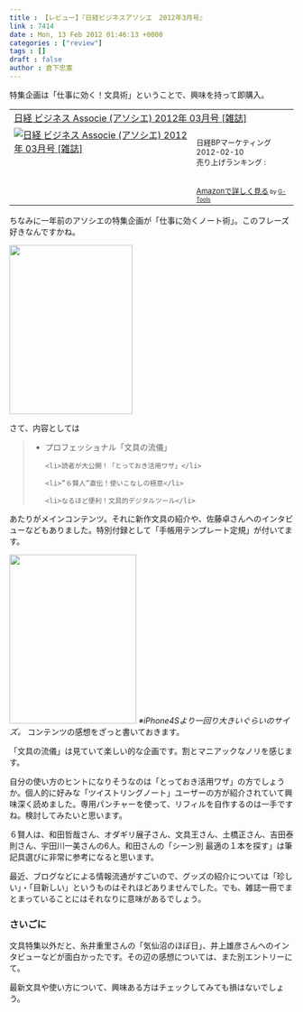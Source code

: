 ```yaml
---
title : 【レビュー】『日経ビジネスアソシエ　2012年3月号』
link : 7414
date : Mon, 13 Feb 2012 01:46:13 +0000
categories : ["review"]
tags : []
draft : false
author : 倉下忠憲
---
```


特集企画は「仕事に効く！文具術」ということで、興味を持って即購入。

<table  border="0" cellpadding="5"><tr><td colspan="2"><a href="http://www.amazon.co.jp/%E3%83%93%E3%82%B8%E3%83%8D%E3%82%B9-Associe-%E3%82%A2%E3%82%BD%E3%82%B7%E3%82%A8-2012%E5%B9%B4-03%E6%9C%88%E5%8F%B7/dp/B0072641VO%3FSubscriptionId%3D15SMZCTB9V8NGR2TW082%26tag%3Drashita1000-22%26linkCode%3Dxm2%26camp%3D2025%26creative%3D165953%26creativeASIN%3DB0072641VO" target="_blank">日経 ビジネス Associe (アソシエ) 2012年 03月号 [雑誌]</a><img src="http://www.assoc-amazon.jp/e/ir?t=rashita1000-22&l=ur2&o=9" width="1" height="1" style="border: none;" alt="" /></td></tr><tr><td valign="top"><a href="http://www.amazon.co.jp/%E3%83%93%E3%82%B8%E3%83%8D%E3%82%B9-Associe-%E3%82%A2%E3%82%BD%E3%82%B7%E3%82%A8-2012%E5%B9%B4-03%E6%9C%88%E5%8F%B7/dp/B0072641VO%3FSubscriptionId%3D15SMZCTB9V8NGR2TW082%26tag%3Drashita1000-22%26linkCode%3Dxm2%26camp%3D2025%26creative%3D165953%26creativeASIN%3DB0072641VO" target="_blank"><img src="http://ecx.images-amazon.com/images/I/61HoATk5MfL._SL160_.jpg" border="0" alt="日経 ビジネス Associe (アソシエ) 2012年 03月号 [雑誌]" /></a></td><td valign="top"><font size="-1"><br />日経BPマーケティング  2012-02-10<br />売り上げランキング : <br /><br /><br /><a href="http://www.amazon.co.jp/%E3%83%93%E3%82%B8%E3%83%8D%E3%82%B9-Associe-%E3%82%A2%E3%82%BD%E3%82%B7%E3%82%A8-2012%E5%B9%B4-03%E6%9C%88%E5%8F%B7/dp/B0072641VO%3FSubscriptionId%3D15SMZCTB9V8NGR2TW082%26tag%3Drashita1000-22%26linkCode%3Dxm2%26camp%3D2025%26creative%3D165953%26creativeASIN%3DB0072641VO" target="_blank">Amazonで詳しく見る</a></font><font size="-2"> by <a href="http://www.goodpic.com/mt/aws/index.html" >G-Tools</a></font></td></tr></table>

ちなみに一年前のアソシエの特集企画が「仕事に効くノート術」。このフレーズ好きなんですかね。

<a href="https://rashita.net/blog/wp-content/uploads/2012/02/img474.jpg"><img src="https://rashita.net/blog/wp-content/uploads/2012/02/img474-218x300.jpg" alt="" title="img474" width="218" height="300" class="alignnone size-medium wp-image-7415" /></a>

さて、内容としては



<blockquote><ul>
	<li>プロフェッショナル「文具の流儀」</li>

	<li>読者が大公開！「とっておき活用ワザ」</li>

	<li>”６賢人”直伝！使いこなしの極意</li>

	<li>なるほど便利！文具的デジタルツール</li>
</ul>

</blockquote>

あたりがメインコンテンツ。それに新作文具の紹介や、佐藤卓さんへのインタビューなどもありました。特別付録として「手帳用テンプレート定規」が付いてます。

<a href="https://rashita.net/blog/wp-content/uploads/2012/02/20120213102542.jpg"><img src="https://rashita.net/blog/wp-content/uploads/2012/02/20120213102542-225x300.jpg" alt="" title="20120213102542" width="225" height="300" class="alignnone size-medium wp-image-7417" /></a>
<em>※iPhone4Sより一回り大きいぐらいのサイズ。
</em>
コンテンツの感想をざっと書いておきます。

「文具の流儀」は見ていて楽しい的な企画です。割とマニアックなノリを感じます。

自分の使い方のヒントになりそうなのは「とっておき活用ワザ」の方でしょうか。個人的に好みな「ツイストリングノート」ユーザーの方が紹介されていて興味深く読めました。専用パンチャーを使って、リフィルを自作するのは一手ですね。検討してみたいと思います。

６賢人は、和田哲哉さん、オダギリ展子さん、文具王さん、土橋正さん、吉田泰則さん、宇田川一美さんの6人。和田さんの「シーン別 最適の１本を探す」は筆記具選びに非常に参考になると思います。

最近、ブログなどによる情報流通がすごいので、グッズの紹介については「珍しい」・「目新しい」というものはそれほどありませんでした。でも、雑誌一冊でまとまっていることにはそれなりに意味があるでしょう。

<h3>さいごに</h3>
文具特集以外だと、糸井重里さんの「気仙沼のほぼ日」、井上雄彦さんへのインタビューなどが面白かったです。その辺の感想については、また別エントリーにて。

最新文具や使い方について、興味ある方はチェックしてみても損はないでしょう。

